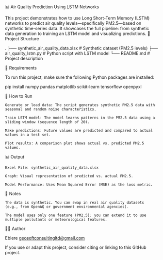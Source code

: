📊 Air Quality Prediction Using LSTM Networks

This project demonstrates how to use Long Short-Term Memory (LSTM) networks to predict air quality levels—specifically PM2.5—based on synthetic time-series data. It showcases the full pipeline: from synthetic data generation to training an LSTM model and visualizing predictions.
📁 Project Structure

.
├── synthetic_air_quality_data.xlsx  # Synthetic dataset (PM2.5 levels)
├── air_quality_lstm.py              # Python script with LSTM model
└── README.md                        # Project description

🔧 Requirements

To run this project, make sure the following Python packages are installed:

pip install numpy pandas matplotlib scikit-learn tensorflow openpyxl

🚀 How to Run

    Generate or load data: The script generates synthetic PM2.5 data with seasonal and random noise characteristics.

    Train LSTM model: The model learns patterns in the PM2.5 data using a sliding window (sequence length of 20).

    Make predictions: Future values are predicted and compared to actual values in a test set.

    Plot results: A comparison plot shows actual vs. predicted PM2.5 values.

📊 Output

    Excel File: synthetic_air_quality_data.xlsx

    Graph: Visual representation of predicted vs. actual PM2.5.

    Model Performance: Uses Mean Squared Error (MSE) as the loss metric.

📌 Notes

    The data is synthetic. You can swap in real air quality datasets (e.g., from OpenAQ or government environmental agencies).

    The model uses only one feature (PM2.5); you can extend it to use multiple pollutants or meteorological features.

👨‍💻 Author

Ebiere  geosoftconsultingltd@gmail.com 

If you use or adapt this project, consider citing or linking to this GitHub project.
